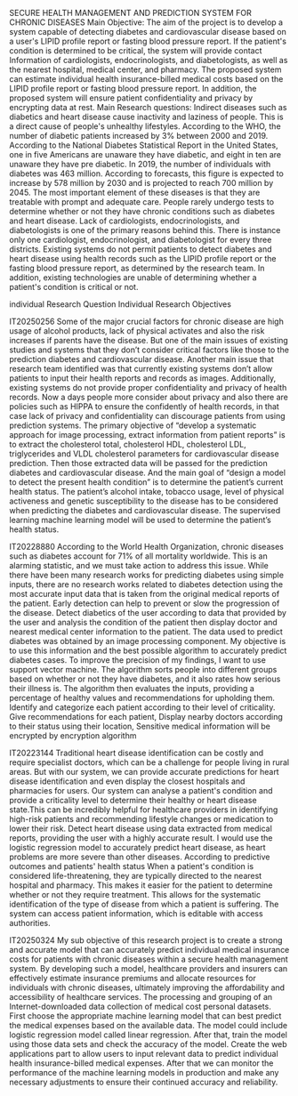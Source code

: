 SECURE HEALTH MANAGEMENT AND PREDICTION SYSTEM FOR CHRONIC DISEASES
Main Objective:
The aim of the project is to develop a system capable of detecting diabetes and
cardiovascular disease based on a user's LIPID profile report or fasting blood
pressure report. If the patient's condition is determined to be critical, the
system will provide contact Information of cardiologists, endocrinologists, and
diabetologists, as well as the nearest hospital, medical center, and pharmacy.
The proposed system can estimate individual health insurance-billed medical
costs based on the LIPID profile report or fasting blood pressure report. In
addition, the proposed system will ensure patient confidentiality and privacy
by encrypting data at rest.
Main Research questions:
Indirect diseases such as diabetics and heart disease cause inactivity and
laziness of people. This is a direct cause of people's unhealthy lifestyles.
According to the WHO, the number of diabetic patients increased by 3% between
2000 and 2019. According to the National Diabetes Statistical Report in the
United States, one in five Americans are unaware they have diabetic, and eight
in ten are unaware they have pre diabetic. In 2019, the number of individuals
with diabetes was 463 million. According to forecasts, this figure is expected
to increase by 578 million by 2030 and is projected to reach 700 million by 2045.
The most important element of these diseases is that they are treatable with
prompt and adequate care. People rarely undergo tests to determine whether or
not they have chronic conditions such as diabetes and heart disease. Lack of
cardiologists, endocrinologists, and diabetologists is one of the primary
reasons behind this. There is instance only one cardiologist, endocrinologist,
and diabetologist for every three districts.
Existing systems do not permit patients to detect diabetes and heart disease
using health records such as the LIPID profile report or the fasting blood
pressure report, as determined by the research team. In addition, existing
technologies are unable of determining whether a patient's condition is critical
or not.

individual Research Question
Individual Research Objectives




IT20250256
Some of the major crucial factors for chronic disease are high usage of alcohol products, lack of physical activates and also the risk increases if parents have the disease. But one of the main issues of existing studies and systems that they don’t consider critical factors like those to the prediction diabetes and cardiovascular disease. Another main issue that research team identified was that currently existing systems don’t allow patients to input their health reports and records as images. Additionally, existing systems do not provide proper confidentiality and privacy of health records. Now a days people more consider about privacy and also there are policies such as HIPPA to ensure the confidently of health records, in that case lack of privacy and confidentiality can discourage patients from using prediction systems.
The primary objective of “develop a systematic approach for image processing, extract information from patient reports” is to extract the cholesterol total, cholesterol HDL, cholesterol LDL, triglycerides and VLDL cholesterol parameters for cardiovascular disease prediction. Then those extracted data will be passed for the prediction diabetes and cardiovascular disease. And the main goal of “design a model to detect the present health condition” is to determine the patient’s current health status. The patient’s alcohol intake, tobacco usage, level of physical activeness and genetic susceptibility to the disease has to be considered when predicting the diabetes and cardiovascular disease. The supervised learning machine learning model will be used to determine the patient’s health status.


IT20228880
According to the World Health Organization, chronic diseases such as diabetes account for 71% of all mortality worldwide. This is an alarming statistic, and we must take action to address this issue. While there have been many research works for predicting diabetes using simple inputs, there are no research works related to diabetes detection using the most accurate input data that is taken from the original medical reports of the patient. Early detection can help to prevent or slow the progression of the disease.
Detect diabetics of the user according to data that provided by the user and analysis the condition of the patient then display doctor and nearest medical center information to the patient. The data used to predict diabetes was obtained by an image processing component. My objective is to use this information and the best possible algorithm to accurately predict diabetes cases. To improve the precision of my findings, I want to use support vector machine. The algorithm sorts people into different groups based on whether or not they have diabetes, and it also rates how serious their illness is. The algorithm then evaluates the inputs, providing a percentage of healthy values and recommendations for upholding them. Identify and categorize each patient according to their level of criticality. Give recommendations for each patient, Display nearby doctors according to their status using their location, Sensitive medical information will be encrypted by encryption algorithm


IT20223144
Traditional heart disease identification can be costly and require specialist doctors, which can be a challenge for people living in rural areas. But with our system, we can provide accurate predictions for heart disease identification and even display the closest hospitals and pharmacies for users. Our system can analyse a patient's condition and provide a criticality level to determine their healthy or heart disease state.This can be incredibly helpful for healthcare providers in identifying high-risk patients and recommending lifestyle changes or medication to lower their risk.
Detect heart disease using data extracted from medical reports, providing the user with a highly accurate result. I would use the logistic regression model to accurately predict heart disease, as heart problems are more severe than other diseases. According to predictive outcomes and patients' health status When a patient's condition is considered life-threatening, they are typically directed to the nearest hospital and pharmacy. This makes it easier for the patient to determine whether or not they require treatment. This allows for the systematic identification of the type of disease from which a patient is suffering. The system can access patient information, which is editable with access authorities.


IT20250324
My sub objective of this research project is to create a strong and accurate model that can accurately predict individual medical insurance costs for patients with chronic diseases within a secure health management system. By developing such a model, healthcare providers and insurers can effectively estimate insurance premiums and allocate resources for individuals with chronic diseases, ultimately improving the affordability and accessibility of healthcare services.
The processing and grouping of an Internet-downloaded data collection of medical cost personal datasets.  First choose the appropriate machine learning model that can best predict the medical expenses based on the available data. The model could include logistic regression model called linear regression. After that, train the model using those data sets and check the accuracy of the model. Create the web applications part to allow users to input relevant data to predict individual health insurance-billed medical expenses. After that we can monitor the performance of the machine learning models in production and make any necessary adjustments to ensure their continued accuracy and reliability.
